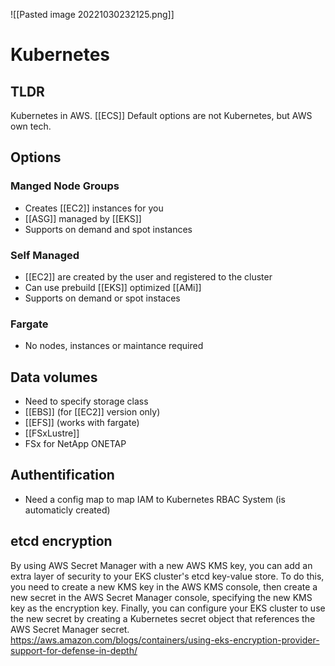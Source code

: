 ![[Pasted image 20221030232125.png]]
# Kubernetes

## TLDR
Kubernetes in AWS. [[ECS]] Default options are not Kubernetes, but AWS own tech.

## Options

### Manged Node Groups
- Creates [[EC2]] instances for you
- [[ASG]] managed by [[EKS]]
- Supports on demand and spot instances

### Self Managed
- [[EC2]] are created by the user and registered to the cluster
- Can use prebuild [[EKS]] optimized [[AMi]]
- Supports on demand or spot instaces

### Fargate
- No nodes, instances or maintance required

## Data volumes
- Need to specify storage class
- [[EBS]] (for [[EC2]] version only)
- [[EFS]] (works with fargate)
- [[FSxLustre]]
- FSx for NetApp ONETAP

## Authentification
- Need a config map to map IAM to Kubernetes RBAC System (is automaticly created)

## etcd encryption
By using AWS Secret Manager with a new AWS KMS key, you can add an extra layer of security to your EKS cluster's etcd key-value store. To do this, you need to create a new KMS key in the AWS KMS console, then create a new secret in the AWS Secret Manager console, specifying the new KMS key as the encryption key. Finally, you can configure your EKS cluster to use the new secret by creating a Kubernetes secret object that references the AWS Secret Manager secret.
https://aws.amazon.com/blogs/containers/using-eks-encryption-provider-support-for-defense-in-depth/